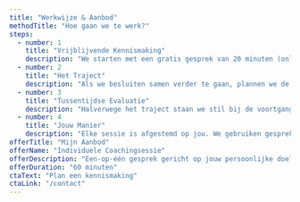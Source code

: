 ```yaml
---
title: "Werkwijze & Aanbod"
methodTitle: "Hoe gaan we te werk?"
steps:
  - number: 1
    title: "Vrijblijvende Kennismaking"
    description: "We starten met een gratis gesprek van 20 minuten (online of telefonisch). Dit is bedoeld om te zien of er een klik is en of mijn aanpak bij jouw vraag past. Je kunt je verhaal doen en al je vragen stellen."
  - number: 2
    title: "Het Traject"
    description: "Als we besluiten samen verder te gaan, plannen we de sessies. We stellen samen doelen op die voor jou belangrijk zijn. Een traject is meestal kortdurend en gericht op concrete verandering."
  - number: 3
    title: "Tussentijdse Evaluatie"
    description: "Halverwege het traject staan we stil bij de voortgang. We bespreken wat goed gaat, waar je nog aan wilt werken en of we de doelen eventueel moeten bijstellen. Jouw feedback is hierin leidend."
  - number: 4
    title: "Jouw Manier"
    description: "Elke sessie is afgestemd op jou. We gebruiken gesprekken, praktische oefeningen en bewezen effectieve methoden uit o.a. de cognitieve gedragstherapie (CGT) en Acceptance and Commitment Therapy (ACT)."
offerTitle: "Mijn Aanbod"
offerName: "Individuele Coachingsessie"
offerDescription: "Een-op-één gesprek gericht op jouw persoonlijke doelen."
offerDuration: "60 minuten"
ctaText: "Plan een kennismaking"
ctaLink: "/contact"
---
```


